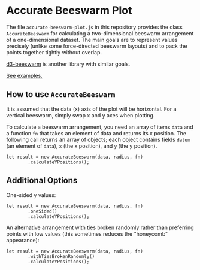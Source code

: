 # Accurate Beeswarm Plot

The file `accurate-beeswarm-plot.js` in this repository provides the class
`AccurateBeeswarm` for calculating a two-dimensional beeswarm arrangement
of a one-dimensional dataset.  The main goals are to represent values
precisely (unlike some force-directed beeswarm layouts) and 
to pack the points together tightly without overlap.

[d3-beeswarm](https://github.com/Kcnarf/d3-beeswarm) is another library
with similar goals.

[See examples.](https://jtrim-ons.github.io/accurate-beeswarm-plot/)

## How to use `AccurateBeeswarm`

It is assumed that the data (x) axis of the plot will be horizontal.  For
a vertical beeswarm, simply swap x and y axes when plotting.

To calculate a beeswarm arrangement, you need an array of items `data`
and a function `fn` that takes an element of data and returns its x position.
The following call returns an array of objects;  each object contains fields
`datum` (an element of `data`), `x` (the x position), and `y` (the y position).


```
let result = new AccurateBeeswarm(data, radius, fn)
        .calculateYPositions();
```

## Additional Options

One-sided y values:

```
let result = new AccurateBeeswarm(data, radius, fn)
        .oneSided()
        .calculateYPositions();
```

An alternative arrangement with ties broken randomly rather than preferring
points with low values (this sometimes reduces the "honeycomb" appearance):

```
let result = new AccurateBeeswarm(data, radius, fn)
        .withTiesBrokenRandomly()
        .calculateYPositions();
```

